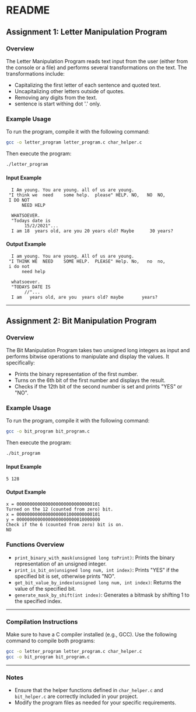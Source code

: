 
# README

## Assignment 1: Letter Manipulation Program

### Overview
The Letter Manipulation Program reads text input from the user (either from the console or a file) and performs several transformations on the text. The transformations include:

- Capitalizing the first letter of each sentence and quoted text.
- Uncapitalizing other letters outside of quotes.
- Removing any digits from the text.
- sentence is start withing dot '.' only.

### Example Usage
To run the program, compile it with the following command:
```bash
gcc -o letter_program letter_program.c char_helper.c
```

Then execute the program:
```bash
./letter_program
```

#### Input Example
```
  I Am young. You are young. all of us are young.
 "I think we  need    some help.  please" HELP. NO,   NO  NO,
 I DO NOT
      NEED HELP
 
  WHATSOEVER.
  "Todays date is
       15/2/2021"...
  I am 18  years old, are you 20 years old? Maybe      30 years?
```

#### Output Example
```
  I am young. You are young. All of us are young.
 "I THINK WE  NEED    SOME HELP.  PLEASE" Help. No,   no  no,
 i do not
      need help
 
  whatsoever.
  "TODAYS DATE IS
       //"...
  I am   years old, are you  years old? maybe       years?
```

---

## Assignment 2: Bit Manipulation Program

### Overview
The Bit Manipulation Program takes two unsigned long integers as input and performs bitwise operations to manipulate and display the values. It specifically:

- Prints the binary representation of the first number.
- Turns on the 6th bit of the first number and displays the result.
- Checks if the 12th bit of the second number is set and prints "YES" or "NO".

### Example Usage
To run the program, compile it with the following command:
```bash
gcc -o bit_program bit_program.c
```

Then execute the program:
```bash
./bit_program
```

#### Input Example
```
5 128
```

#### Output Example
```
x = 00000000000000000000000000000101
Turned on the 12 (counted from zero) bit.
x = 00000000000000000001000000000101
y = 00000000000000000000000010000000
Check if the 6 (counted from zero) bit is on.
NO

```

### Functions Overview
- `print_binary_with_mask(unsigned long toPrint)`: Prints the binary representation of an unsigned integer.
- `print_is_bit_on(unsigned long num, int index)`: Prints "YES" if the specified bit is set, otherwise prints "NO".
- `get_bit_value_by_index(unsigned long num, int index)`: Returns the value of the specified bit.
- `generate_mask_by_shift(int index)`: Generates a bitmask by shifting 1 to the specified index.

---

### Compilation Instructions
Make sure to have a C compiler installed (e.g., GCC). Use the following command to compile both programs:

```bash
gcc -o letter_program letter_program.c char_helper.c
gcc -o bit_program bit_program.c
```

---

### Notes
- Ensure that the helper functions defined in `char_helper.c` and `bit_helper.c` are correctly included in your project.
- Modify the program files as needed for your specific requirements.
